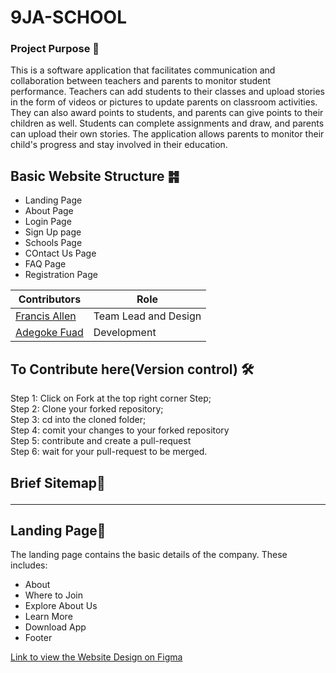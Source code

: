 # 9JA-SCHOOL

### Project Purpose 📍
This is a software application that facilitates communication and collaboration between teachers and parents to monitor student performance. Teachers can add students to their classes and upload stories in the form of videos or pictures to update parents on classroom activities. They can also award points to students, and parents can give points to their children as well. Students can complete assignments and draw, and parents can upload their own stories. The application allows parents to monitor their child's progress and stay involved in their education.

## Basic Website Structure ䷦
* Landing Page
* About Page
* Login Page
* Sign Up page
* Schools Page
* COntact Us Page
* FAQ Page
* Registration Page


| **Contributors** | **Role** |
| ----------- | ----------- |
| [Francis Allen ](https://www.linkedin.com/in/evwidonor-allen/) | Team Lead and Design  |
| [Adegoke Fuad](https://github.com/ALIPHATICHYD) | Development |


## To Contribute here(Version control) 🛠️
 Step 1: Click on Fork at the top right corner Step; </br>
 Step 2: Clone your forked repository; </br>
 Step 3: cd into the cloned folder; </br>
 Step 4: comit your changes to your forked repository </br>
 Step 5: contribute and create a pull-request  </br>
 Step 6: wait for your pull-request to be merged.



## Brief Sitemap💬 <hr>

## Landing Page🛬
The landing page contains the basic details of the company. These includes:
* About
* Where to Join
* Explore About Us 
* Learn More
* Download App
* Footer


[Link to view the Website Design on Figma](https://www.figma.com/proto/qFwgdj17LbxT34RFNXhqnE/9jaschool?page-id=3%3A2200&node-id=46%3A2&viewport=568%2C675%2C0.18&scaling=min-zoom&starting-point-node-id=46%3A2)